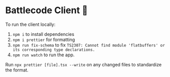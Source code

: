 # Battlecode Client 🌱
To run the client locally:
1. `npm i` to install dependencies
2. `npm i prettier` for formatting
3. `npm run fix-schema` to fix `TS2307: Cannot find module 'flatbuffers' or its corresponding type declarations.`
4. `npm run watch` to run the app.

Run `npx prettier [file].tsx --write` on any changed files to standardize the format. 

